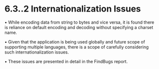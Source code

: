 # 6.3..2  Internationalization Issues

•          While encoding data from string to bytes and vice versa, it is found there is reliance on default encoding and decoding without specifying a charset name.  
  
•          Given that the application is being used globally and future scope of supporting multiple languages, there is a scope of carefully considering such internationalization issues.

•          These issues are presented in detail in the FindBugs report.

